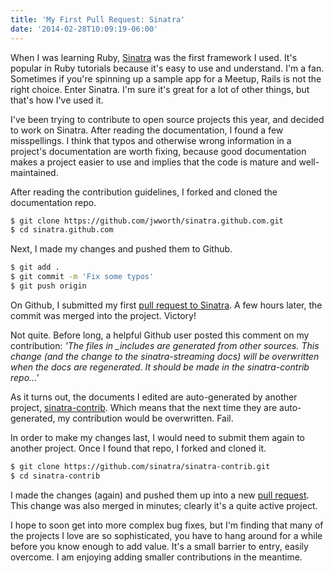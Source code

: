 ```yaml
---
title: 'My First Pull Request: Sinatra'
date: '2014-02-28T10:09:19-06:00'
---
```


When I was learning Ruby, <a href='http://www.sinatrarb.com/'>Sinatra</a> was the first framework I used.  It's popular in Ruby tutorials because it's easy to use and understand.  I'm a fan.  Sometimes if you're spinning up a sample app for a Meetup, Rails is not the right choice.  Enter Sinatra.  I'm sure it's great for a lot of other things, but that's how I've used it.

I've been trying to contribute to open source projects this year, and decided to work on Sinatra.  After reading the documentation, I found a few misspellings.  I think that typos and otherwise wrong information in a project's documentation are worth fixing, because good documentation makes a project easier to use and implies that the code is mature and well-maintained.

After reading the contribution guidelines, I forked and cloned the documentation repo.

```sh
$ git clone https://github.com/jwworth/sinatra.github.com.git
$ cd sinatra.github.com
```

Next, I made my changes and pushed them to Github.

```sh
$ git add .
$ git commit -m 'Fix some typos'
$ git push origin
```

On Github, I submitted my first <a href='http://github.com/sinatra/sinatra.github.com/pull/129'>pull request to Sinatra</a>.  A few hours later, the commit was merged into the project.  Victory!

Not quite.  Before long, a helpful Github user posted this comment on my contribution:
<em>
'The files in _includes are generated from other sources. This change (and the change to the sinatra-streaming docs) will be overwritten when the docs are regenerated. It should be made in the sinatra-contrib repo...'
</em>

As it turns out, the documents I edited are auto-generated by another project, <a href='https://github.com/rkh/sinatra-contrib'>sinatra-contrib</a>.  Which means that the next time they are auto-generated, my contribution would be overwritten.  Fail.

In order to make my changes last, I would need to submit them again to another project.  Once I found that repo, I forked and cloned it.

```sh
$ git clone https://github.com/sinatra/sinatra-contrib.git
$ cd sinatra-contrib
```

I made the changes (again) and pushed them up into a new <a href='https://github.com/sinatra/sinatra-contrib/pull/123'>pull request</a>.   This change was also merged in minutes; clearly it's a quite active project.

I hope to soon get into more complex bug fixes, but I'm finding that many of the projects I love are so sophisticated, you have to hang around for a while before you know enough to add value. It's a small barrier to entry, easily overcome.  I am enjoying adding smaller contributions in the meantime.
